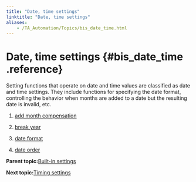 ```yaml
--- 
title: "Date, time settings"
linktitle: "Date, time settings"
aliases: 
    - /TA_Automation/Topics/bis_date_time.html
---
```

# Date, time settings {#bis_date_time .reference}

Setting functions that operate on date and time values are classified as date and time settings. They include functions for specifying the date format, controlling the behavior when months are added to a date but the resulting date is invalid, etc.

1.  [add month compensation](../../TA_Automation/Topics/bis_add_month_compensation.html)  

2.  [break year](../../TA_Automation/Topics/bis_break_year.html)  

3.  [date format](../../TA_Automation/Topics/bis_date_format.html)  

4.  [date order](../../TA_Automation/Topics/bis_date_order.html)  


**Parent topic:**[Built-in settings](../../TA_Automation/Topics/bis_Built_in_settings.html)

**Next topic:**[Timing settings](../../TA_Automation/Topics/bis_timing.html)

